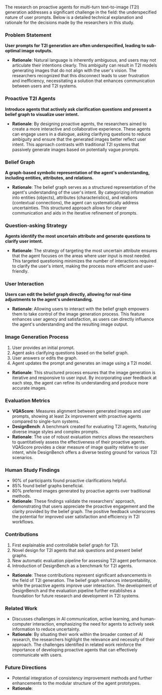 The research on proactive agents for multi-turn text-to-image (T2I) generation addresses a significant challenge in the field: the underspecified nature of user prompts. Below is a detailed technical explanation and rationale for the decisions made by the researchers in this study.

### Problem Statement
**User prompts for T2I generation are often underspecified, leading to sub-optimal image outputs.**
- **Rationale**: Natural language is inherently ambiguous, and users may not articulate their intentions clearly. This ambiguity can result in T2I models generating images that do not align with the user's vision. The researchers recognized that this disconnect leads to user frustration and inefficiency, necessitating a solution that enhances communication between users and T2I systems.

### Proactive T2I Agents
**Introduce agents that actively ask clarification questions and present a belief graph to visualize user intent.**
- **Rationale**: By designing proactive agents, the researchers aimed to create a more interactive and collaborative experience. These agents can engage users in a dialogue, asking clarifying questions to reduce ambiguity and ensure that the generated images better reflect user intent. This approach contrasts with traditional T2I systems that passively generate images based on potentially vague prompts.

### Belief Graph
**A graph-based symbolic representation of the agent's understanding, including entities, attributes, and relations.**
- **Rationale**: The belief graph serves as a structured representation of the agent's understanding of the user's intent. By categorizing information into entities (objects), attributes (characteristics), and relations (contextual connections), the agent can systematically address uncertainties. This structured approach allows for clearer communication and aids in the iterative refinement of prompts.

### Question-asking Strategy
**Agents identify the most uncertain attribute and generate questions to clarify user intent.**
- **Rationale**: The strategy of targeting the most uncertain attribute ensures that the agent focuses on the areas where user input is most needed. This targeted questioning minimizes the number of interactions required to clarify the user's intent, making the process more efficient and user-friendly.

### User Interaction
**Users can edit the belief graph directly, allowing for real-time adjustments to the agent's understanding.**
- **Rationale**: Allowing users to interact with the belief graph empowers them to take control of the image generation process. This feature enhances user agency and satisfaction, as users can directly influence the agent's understanding and the resulting image output.

### Image Generation Process
1. User provides an initial prompt.
2. Agent asks clarifying questions based on the belief graph.
3. User answers or edits the graph.
4. Agent updates the prompt and generates an image using a T2I model.
- **Rationale**: This structured process ensures that the image generation is iterative and responsive to user input. By incorporating user feedback at each step, the agent can refine its understanding and produce more accurate images.

### Evaluation Metrics
- **VQAScore**: Measures alignment between generated images and user prompts, showing at least 2x improvement with proactive agents compared to single-turn systems.
- **DesignBench**: A benchmark created for evaluating T2I agents, featuring diverse image styles and complex prompts.
- **Rationale**: The use of robust evaluation metrics allows the researchers to quantitatively assess the effectiveness of their proactive agents. VQAScore provides a clear measure of image quality relative to user intent, while DesignBench offers a diverse testing ground for various T2I scenarios.

### Human Study Findings
- 90% of participants found proactive clarifications helpful.
- 85% found belief graphs beneficial.
- 80% preferred images generated by proactive agents over traditional methods.
- **Rationale**: These findings validate the researchers' approach, demonstrating that users appreciate the proactive engagement and the clarity provided by the belief graph. The positive feedback underscores the potential for improved user satisfaction and efficiency in T2I workflows.

### Contributions
1. First explainable and controllable belief graph for T2I.
2. Novel design for T2I agents that ask questions and present belief graphs.
3. New automatic evaluation pipeline for assessing T2I agent performance.
4. Introduction of DesignBench as a benchmark for T2I agents.
- **Rationale**: These contributions represent significant advancements in the field of T2I generation. The belief graph enhances interpretability, while the proactive agents improve user interaction. The development of DesignBench and the evaluation pipeline further establishes a foundation for future research and development in T2I systems.

### Related Work
- Discusses challenges in AI communication, active learning, and human-computer interaction, emphasizing the need for agents to actively seek information to reduce uncertainty.
- **Rationale**: By situating their work within the broader context of AI research, the researchers highlight the relevance and necessity of their approach. The challenges identified in related work reinforce the importance of developing proactive agents that can effectively communicate with users.

### Future Directions
- Potential integration of consistency improvement methods and further enhancements to the modular structure of the agent prototypes.
- **Rationale**: